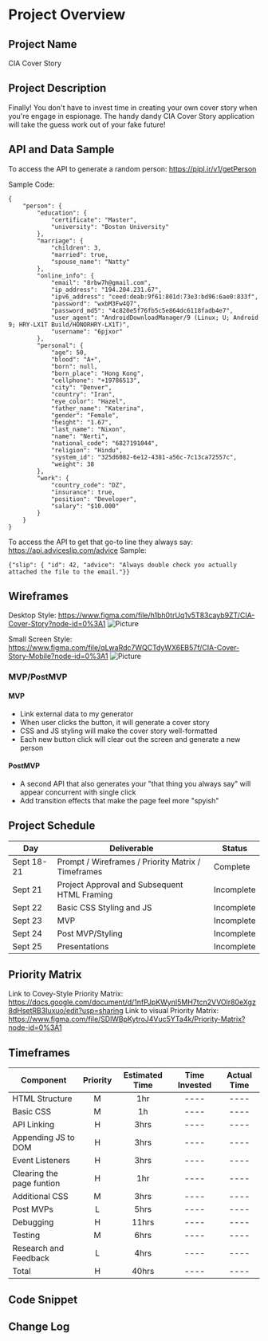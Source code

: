 # Project Overview

## Project Name

CIA Cover Story

## Project Description

Finally! You don't have to invest time in creating your own cover story when you're engage in espionage.  The handy dandy CIA Cover Story application will take the guess work out of your fake future!

## API and Data Sample

To access the API to generate a random person: https://pipl.ir/v1/getPerson

Sample Code:
```
{
    "person": {
        "education": {
            "certificate": "Master",
            "university": "Boston University"
        },
        "marriage": {
            "children": 3,
            "married": true,
            "spouse_name": "Natty"
        },
        "online_info": {
            "email": "8rbw7h@gmail.com",
            "ip_address": "194.204.231.67",
            "ipv6_address": "ceed:deab:9f61:801d:73e3:bd96:6ae0:833f",
            "password": "wxbM3Fw4Q7",
            "password_md5": "4c820e5f76fb5c5e864dc6118fadb4e7",
            "user_agent": "AndroidDownloadManager/9 (Linux; U; Android 9; HRY-LX1T Build/HONORHRY-LX1T)",
            "username": "6pjxor"
        },
        "personal": {
            "age": 50,
            "blood": "A+",
            "born": null,
            "born_place": "Hong Kong",
            "cellphone": "+19786513",
            "city": "Denver",
            "country": "Iran",
            "eye_color": "Hazel",
            "father_name": "Katerina",
            "gender": "Female",
            "height": "1.67",
            "last_name": "Nixon",
            "name": "Nerti",
            "national_code": "6827191044",
            "religion": "Hindu",
            "system_id": "325d6082-6e12-4381-a56c-7c13ca72557c",
            "weight": 38
        },
        "work": {
            "country_code": "DZ",
            "insurance": true,
            "position": "Developer",
            "salary": "$10.000"
        }
    }
}
```

To access the API to get that go-to line they always say: https://api.adviceslip.com/advice
Sample:
```
{"slip": { "id": 42, "advice": "Always double check you actually attached the file to the email."}}
```


## Wireframes

  
Desktop Style: https://www.figma.com/file/h1bh0trUq1v5T83cayb9ZT/CIA-Cover-Story?node-id=0%3A1
![Picture](https://drive.google.com/drive/folders/1tNNGEDlhXfD5vzy7YjxhvLR7k9u3Eil8)

Small Screen Style: https://www.figma.com/file/qLwaRdc7WQCTdyWX6EB57f/CIA-Cover-Story-Mobile?node-id=0%3A1
![Picture](https://drive.google.com/drive/folders/1tNNGEDlhXfD5vzy7YjxhvLR7k9u3Eil8)

### MVP/PostMVP  
#### MVP 

- Link external data to my generator
- When user clicks the button, it will generate a cover story  
- CSS and JS styling will make the cover story well-formatted
- Each new button click will clear out the screen and generate a new person

#### PostMVP  
- A second API that also generates your "that thing you always say" will appear concurrent with single click
- Add transition effects that make the page feel more "spyish"

## Project Schedule

|  Day | Deliverable | Status
|---|---| ---|
|Sept 18-21| Prompt / Wireframes / Priority Matrix / Timeframes | Complete
|Sept 21| Project Approval and Subsequent HTML Framing | Incomplete
|Sept 22| Basic CSS Styling and JS | Incomplete
|Sept 23| MVP | Incomplete
|Sept 24| Post MVP/Styling | Incomplete
|Sept 25| Presentations | Incomplete

## Priority Matrix

Link to Covey-Style Priority Matrix: https://docs.google.com/document/d/1nfPJpKWynI5MH7tcn2VVOlr80eXgz8dHsetRB3Iuxuo/edit?usp=sharing
Link to visual Priority Matrix: https://www.figma.com/file/SDlWBpKytroJ4Vuc5YTa4k/Priority-Matrix?node-id=0%3A1

## Timeframes

| Component | Priority | Estimated Time | Time Invested | Actual Time |
| --- | :---: |  :---: | :---: | :---: |
| HTML Structure | M | 1hr | ---- | ---- |
| Basic CSS | M | 1h| ---- | ---- |
| API Linking | H | 3hrs| ---- | ---- |
| Appending JS to DOM | H | 3hrs| ---- | ---- |
| Event Listeners | H | 3hrs| ---- | ---- |
| Clearing the page funtion | H | 1hr| ---- | ---- |
| Additional CSS | M | 3hrs| ---- | ---- |
| Post MVPs | L | 5hrs| ---- | ---- |
| Debugging | H | 11hrs| ---- | ---- |
| Testing | M | 6hrs| ---- | ---- |
| Research and Feedback | L | 4hrs| ---- | ---- |
| Total | H | 40hrs| ---- | ---- |

## Code Snippet 

## Change Log
 
